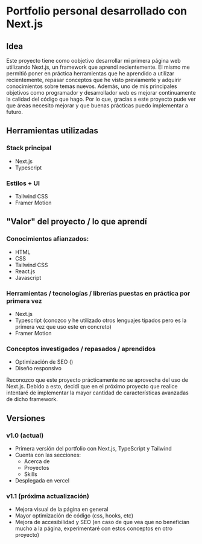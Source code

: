 # Portfolio personal desarrollado con Next.js

## Idea 
Este proyecto tiene como oobjetivo desarrollar mi primera página web utilizando Next.js, un framework que aprendí recientemente. El mismo me permitió poner en práctica herramientas que he aprendido a utilizar recientemente, repasar conceptos que he visto previamente y adquirir conocimientos sobre temas nuevos. Además, uno de mis principales objetivos como programador y desarrollador web es mejorar continuamente la calidad del código que hago. Por lo que, gracias a este proyecto pude ver que áreas necesito mejorar y que buenas prácticas puedo implementar a futuro. 

## Herramientas utilizadas

### Stack principal
- Next.js
- Typescript

### Estilos + UI
- Tailwind CSS
- Framer Motion

## "Valor" del proyecto / lo que aprendí

### Conocimientos afianzados:
- HTML
- CSS
- Tailwind CSS
- React.js
- Javascript

### Herramientas / tecnologías / librerías puestas en práctica por primera vez
- Next.js
- Typescript (conozco y he utilizado otros lenguajes tipados pero es la primera vez que uso este en concreto)
- Framer Motion

### Conceptos investigados / repasados / aprendidos
- Optimización de SEO ()
- Diseño responsivo

Reconozco que este proyecto prácticamente no se aprovecha del uso de Next.js. Debido a esto, decidí que en el próximo proyecto que realice intentaré de implementar la mayor cantidad de características avanzadas de dicho framework.

## Versiones

### v1.0 (actual)
- Primera versión del portfolio con Next.js, TypeScript y Tailwind
- Cuenta con las secciones:
    - Acerca de
    - Proyectos
    - Skills
- Desplegada en vercel

### v1.1 (próxima actualización)
- Mejora visual de la página en general
- Mayor optimización de código (css, hooks, etc)
- Mejora de accesibilidad y SEO (en caso de que vea que no benefician mucho a la página, experimentaré con estos conceptos en otro proyecto)
